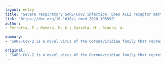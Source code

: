 ```yaml
---
layout: entry
title: "Severe respiratory SARS-CoV2 infection: Does ACE2 receptor matter?"
link: "https://doi.org/10.1016/j.rmed.2020.105996"
author:
- Perrotta, F.; Matera, M. G.; Cazzola, M.; Bianco, A.

summary:
- "SARS-CoV-2 is a novel virus of the Coronaviridiae family that represents a major global health issue. Mechanisms implicated in virus/host cells interaction are central for cell infection and replication that in turn lead to disease onset and local damage. Molecular mechanisms that promote interaction between virus and host are described. We further explore the impact of underlying medical conditions and therapies including renin-angiotensin inhibitors on modulating ACE 2."

original:
- "SARS-CoV-2 is a novel virus of the Coronaviridiae family that represents a major global health issue. Mechanisms implicated in virus/host cells interaction are central for cell infection and replication that in turn lead to disease onset and local damage. To enter airway and lung epithelia, SARS-CoV-2 attaches to ACE2 receptors by spike (S) glycoproteins. Molecular mechanisms that promote interaction between SARS-CoV-2 virus and host with particular focus on virus cell entry receptor ACE2 are described. We further explore the impact of underlying medical conditions and therapies including renin-angiotensin inhibitors on modulating ACE 2, which is the major SARS-CoV-2 cell entry receptor."
---
```


